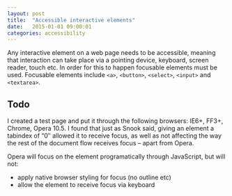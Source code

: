 ```yaml
---
layout: post
title:  "Accessible interactive elements"
date:   2015-01-01 09:00:01
categories: accessibility
---
```


Any interactive element on a web page needs to be accessible, meaning that interaction can take place via a pointing device, keyboard, screen reader, touch etc. In order for this to happen focusable elements must be used. Focusable elements include `<a>`, `<button>`, `<select>`, `<input>` and `<textarea>`.

## Todo

I created a test page and put it through the following browsers: IE6+, FF3+, Chrome, Opera 10.5. I found that just as Snook said, giving an element a tabindex of “0″ allowed it to receive focus, as well as not affecting the way the rest of the document flow receives focus – apart from Opera.

Opera will focus on the element programatically through JavaScript, but will not:


- apply native browser styling for focus (no outline etc)
- allow the element to receive focus via keyboard





